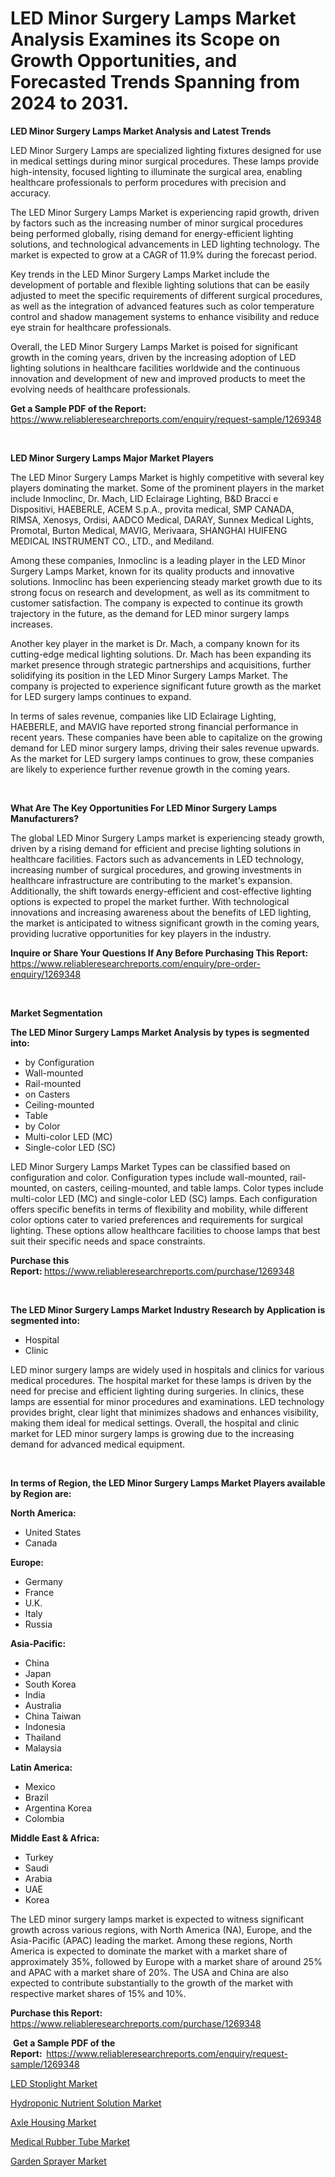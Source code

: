 <p><h1>LED Minor Surgery Lamps Market Analysis Examines its Scope on Growth Opportunities, and Forecasted Trends Spanning from 2024 to 2031.</h1></p><p><strong>LED Minor Surgery Lamps Market Analysis and Latest Trends</strong></p>
<p><p>LED Minor Surgery Lamps are specialized lighting fixtures designed for use in medical settings during minor surgical procedures. These lamps provide high-intensity, focused lighting to illuminate the surgical area, enabling healthcare professionals to perform procedures with precision and accuracy.</p><p>The LED Minor Surgery Lamps Market is experiencing rapid growth, driven by factors such as the increasing number of minor surgical procedures being performed globally, rising demand for energy-efficient lighting solutions, and technological advancements in LED lighting technology. The market is expected to grow at a CAGR of 11.9% during the forecast period.</p><p>Key trends in the LED Minor Surgery Lamps Market include the development of portable and flexible lighting solutions that can be easily adjusted to meet the specific requirements of different surgical procedures, as well as the integration of advanced features such as color temperature control and shadow management systems to enhance visibility and reduce eye strain for healthcare professionals.</p><p>Overall, the LED Minor Surgery Lamps Market is poised for significant growth in the coming years, driven by the increasing adoption of LED lighting solutions in healthcare facilities worldwide and the continuous innovation and development of new and improved products to meet the evolving needs of healthcare professionals.</p></p>
<p><strong>Get a Sample PDF of the Report:&nbsp;</strong> <a href="https://www.reliableresearchreports.com/enquiry/request-sample/1269348">https://www.reliableresearchreports.com/enquiry/request-sample/1269348</a></p>
<p>&nbsp;</p>
<p><strong>LED Minor Surgery Lamps Major Market Players</strong></p>
<p><p>The LED Minor Surgery Lamps Market is highly competitive with several key players dominating the market. Some of the prominent players in the market include Inmoclinc, Dr. Mach, LID Eclairage Lighting, B&D Bracci e Dispositivi, HAEBERLE, ACEM S.p.A., provita medical, SMP CANADA, RIMSA, Xenosys, Ordisi, AADCO Medical, DARAY, Sunnex Medical Lights, Promotal, Burton Medical, MAVIG, Merivaara, SHANGHAI HUIFENG MEDICAL INSTRUMENT CO., LTD., and Mediland.</p><p>Among these companies, Inmoclinc is a leading player in the LED Minor Surgery Lamps Market, known for its quality products and innovative solutions. Inmoclinc has been experiencing steady market growth due to its strong focus on research and development, as well as its commitment to customer satisfaction. The company is expected to continue its growth trajectory in the future, as the demand for LED minor surgery lamps increases.</p><p>Another key player in the market is Dr. Mach, a company known for its cutting-edge medical lighting solutions. Dr. Mach has been expanding its market presence through strategic partnerships and acquisitions, further solidifying its position in the LED Minor Surgery Lamps Market. The company is projected to experience significant future growth as the market for LED surgery lamps continues to expand.</p><p>In terms of sales revenue, companies like LID Eclairage Lighting, HAEBERLE, and MAVIG have reported strong financial performance in recent years. These companies have been able to capitalize on the growing demand for LED minor surgery lamps, driving their sales revenue upwards. As the market for LED surgery lamps continues to grow, these companies are likely to experience further revenue growth in the coming years.</p></p>
<p>&nbsp;</p>
<p><strong>What Are The Key Opportunities For LED Minor Surgery Lamps Manufacturers?</strong></p>
<p><p>The global LED Minor Surgery Lamps market is experiencing steady growth, driven by a rising demand for efficient and precise lighting solutions in healthcare facilities. Factors such as advancements in LED technology, increasing number of surgical procedures, and growing investments in healthcare infrastructure are contributing to the market's expansion. Additionally, the shift towards energy-efficient and cost-effective lighting options is expected to propel the market further. With technological innovations and increasing awareness about the benefits of LED lighting, the market is anticipated to witness significant growth in the coming years, providing lucrative opportunities for key players in the industry.</p></p>
<p><strong>Inquire or Share Your Questions If Any Before Purchasing This Report:</strong> <a href="https://www.reliableresearchreports.com/enquiry/pre-order-enquiry/1269348">https://www.reliableresearchreports.com/enquiry/pre-order-enquiry/1269348</a></p>
<p>&nbsp;</p>
<p><strong>Market Segmentation</strong></p>
<p><strong>The LED Minor Surgery Lamps Market Analysis by types is segmented into:</strong></p>
<p><ul><li>by Configuration</li><li>Wall-mounted</li><li>Rail-mounted</li><li>on Casters</li><li>Ceiling-mounted</li><li>Table</li><li>by Color</li><li>Multi-color LED (MC)</li><li>Single-color LED (SC)</li></ul></p>
<p><p>LED Minor Surgery Lamps Market Types can be classified based on configuration and color. Configuration types include wall-mounted, rail-mounted, on casters, ceiling-mounted, and table lamps. Color types include multi-color LED (MC) and single-color LED (SC) lamps. Each configuration offers specific benefits in terms of flexibility and mobility, while different color options cater to varied preferences and requirements for surgical lighting. These options allow healthcare facilities to choose lamps that best suit their specific needs and space constraints.</p></p>
<p><strong>Purchase this Report:&nbsp;</strong><a href="https://www.reliableresearchreports.com/purchase/1269348">https://www.reliableresearchreports.com/purchase/1269348</a></p>
<p>&nbsp;</p>
<p><strong>The LED Minor Surgery Lamps Market Industry Research by Application is segmented into:</strong></p>
<p><ul><li>Hospital</li><li>Clinic</li></ul></p>
<p><p>LED minor surgery lamps are widely used in hospitals and clinics for various medical procedures. The hospital market for these lamps is driven by the need for precise and efficient lighting during surgeries. In clinics, these lamps are essential for minor procedures and examinations. LED technology provides bright, clear light that minimizes shadows and enhances visibility, making them ideal for medical settings. Overall, the hospital and clinic market for LED minor surgery lamps is growing due to the increasing demand for advanced medical equipment.</p></p>
<p>&nbsp;</p>
<p><strong>In terms of Region, the LED Minor Surgery Lamps Market Players available by Region are:</strong></p>
<p>
    <p> <strong> North America: </strong>
        <ul>
            <li>United States</li>
            <li>Canada</li>
        </ul>
        </p> 
    <p> <strong> Europe: </strong>
        <ul>
            <li>Germany</li>
            <li>France</li>
            <li>U.K.</li>
            <li>Italy</li>
            <li>Russia</li>
        </ul>
        </p> 
    <p> <strong> Asia-Pacific: </strong>
        <ul>
            <li>China</li>
            <li>Japan</li>
            <li>South Korea</li>
            <li>India</li>
            <li>Australia</li>
            <li>China Taiwan</li>
            <li>Indonesia</li>
            <li>Thailand</li>
            <li>Malaysia</li>
        </ul>
        </p> 
    <p> <strong> Latin America: </strong>
        <ul>
            <li>Mexico</li>
            <li>Brazil</li>
            <li>Argentina Korea</li>
            <li>Colombia</li>
        </ul>
        </p> 
    <p> <strong> Middle East & Africa: </strong>
        <ul>
            <li>Turkey</li>
            <li>Saudi</li>
            <li>Arabia</li>
            <li>UAE</li>
            <li>Korea</li>
        </ul>
    </p>
    </p>
<p><p>The LED minor surgery lamps market is expected to witness significant growth across various regions, with North America (NA), Europe, and the Asia-Pacific (APAC) leading the market. Among these regions, North America is expected to dominate the market with a market share of approximately 35%, followed by Europe with a market share of around 25% and APAC with a market share of 20%. The USA and China are also expected to contribute substantially to the growth of the market with respective market shares of 15% and 10%.</p></p>
<p><strong>Purchase this Report: </strong><a href="https://www.reliableresearchreports.com/purchase/1269348">https://www.reliableresearchreports.com/purchase/1269348</a></p>
<p>&nbsp;<strong>Get a Sample PDF of the Report:&nbsp;&nbsp;</strong><a href="https://www.reliableresearchreports.com/enquiry/request-sample/1269348">https://www.reliableresearchreports.com/enquiry/request-sample/1269348</a></p>
<p><strong></strong></p>
<p><p><a href="https://medium.com/@minnieebert2827/led-stoplight-market-insights-into-market-cagr-market-trends-and-growth-strategies-979e60e3e077">LED Stoplight Market</a></p><p><a href="https://medium.com/@caligoldner/hydroponic-nutrient-solution-market-report-reveals-the-latest-trends-and-growth-opportunities-of-b72471686291">Hydroponic Nutrient Solution Market</a></p><p><a href="https://medium.com/@andrewhills1925/axle-housing-market-insights-into-market-cagr-market-trends-and-growth-strategies-0b9bb92cdd6a">Axle Housing Market</a></p><p><a href="https://medium.com/@andrewhills1925/medical-rubber-tube-market-size-market-outlook-and-market-forecast-2024-to-2031-5bb6f90bb037">Medical Rubber Tube Market</a></p><p><a href="https://medium.com/@caligoldner/garden-sprayer-market-size-and-market-trends-complete-industry-overview-2024-to-2031-31ba52674bed">Garden Sprayer Market</a></p></p>